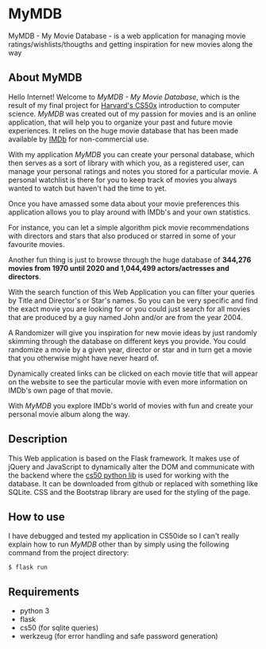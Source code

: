 # MyMDB
MyMDB - My Movie Database - is a web application for managing movie ratings/wishlists/thougths and getting inspiration for new movies along the way

## About MyMDB

Hello Internet! Welcome to *MyMDB - My Movie Database*, which is the result of my final project for [Harvard's CS50x](https://cs50.harvard.edu/x/2020/) introduction to computer science. *MyMDB* was created out of my passion for movies and is an online application, that will help you to organize your past and future movie experiences. It relies on the huge movie database that has been made available by [IMDb](https://www.imdb.com/) for non-commercial use.

With my application *MyMDB* you can create your personal database, which then serves as a sort of library with which you, as a registered user, can manage your personal ratings and notes you stored for a particular movie. A personal watchlist is there for you to keep track of movies you always wanted to watch but haven't had the time to yet.

Once you have amassed some data about your movie preferences this application allows you to play around with IMDb's and your own statistics.

For instance, you can let a simple algorithm pick movie recommendations with directors and stars that also produced or starred in some of your favourite movies.

Another fun thing is just to browse through the huge database of **344,276 movies from 1970 until 2020 and 1,044,499 actors/actresses and directors**.

With the search function of this Web Application you can filter your queries by Title and Director's or Star's names. So you can be very specific and find the exact movie you are looking for or you could just search for all movies that are produced by a guy named John and/or are from the year 2004. 

A Randomizer will give you inspiration for new movie ideas by just randomly skimming through the database on different keys you provide. You could randomize a movie by a given year, director or star and in turn get a movie that you otherwise might have never heard of.

Dynamically created links can be clicked on each movie title that will appear on the website to see the particular movie with even more information on IMDb's own page of that movie.

With *MyMDB* you explore IMDb's world of movies with fun and create your personal movie album along the way.

## Description

This Web application is based on the Flask framework. It makes use of jQuery and JavaScript to dynamically alter the DOM and communicate with the backend where the [cs50 python lib](https://github.com/cs50/python-cs50) is used for working with the database. It can be downloaded from github or replaced with something like SQLite. CSS and the Bootstrap library are used for the styling of the page. 

## How to use

I have debugged and tested my application in CS50ide so I can't really explain how to run *MyMDB* other than by simply using the following command from the project directory:

```
$ flask run
```

## Requirements

- python 3
- flask
- cs50 (for sqlite queries)
- werkzeug (for error handling and safe password generation)
